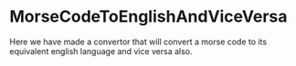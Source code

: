 # MorseCodeToEnglishAndViceVersa
Here we have made a convertor that will convert a morse code to its equivalent english language and vice versa also.
